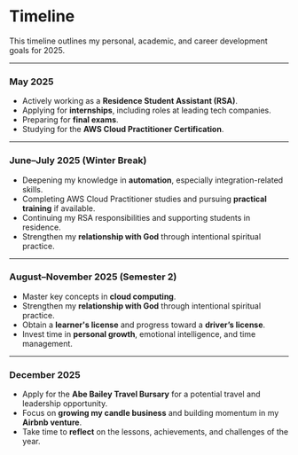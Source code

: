 # Timeline

This timeline outlines my personal, academic, and career development goals for 2025.

---

### May 2025

- Actively working as a **Residence Student Assistant (RSA)**.
- Applying for **internships**, including roles at leading tech companies.
- Preparing for **final exams**.
- Studying for the **AWS Cloud Practitioner Certification**.

---

### June–July 2025 (Winter Break)

- Deepening my knowledge in **automation**, especially integration-related skills.
- Completing AWS Cloud Practitioner studies and pursuing **practical training** if available.
- Continuing my RSA responsibilities and supporting students in residence.
- Strengthen my **relationship with God** through intentional spiritual practice.

---

### August–November 2025 (Semester 2)

- Master key concepts in **cloud computing**.
- Strengthen my **relationship with God** through intentional spiritual practice.
- Obtain a **learner's license** and progress toward a **driver’s license**.
- Invest time in **personal growth**, emotional intelligence, and time management.

---

### December 2025

- Apply for the **Abe Bailey Travel Bursary** for a potential travel and leadership opportunity.
- Focus on **growing my candle business** and building momentum in my **Airbnb venture**.
- Take time to **reflect** on the lessons, achievements, and challenges of the year.
